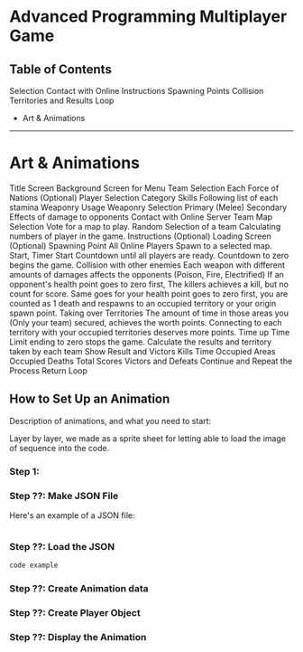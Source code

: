 # Advanced Programming Multiplayer Game

## Table of Contents

 Selection
 Contact with Online
 Instructions
 Spawning Points
 Collision
 Territories and Results
 Loop

* Art & Animations

---

# Art & Animations

Title Screen
Background Screen for Menu
Team Selection
Each Force of Nations (Optional)
Player Selection
Category
Skills
Following list of each stamina
Weaponry Usage
Weaponry Selection
Primary (Melee)
Secondary
Effects of damage to opponents
Contact with Online
Server Team
Map Selection
Vote for a map to play.
Random Selection of a team
Calculating numbers of player in the game.
Instructions (Optional)
Loading Screen (Optional)
Spawning Point
All Online Players Spawn to a selected map.
Start, Timer Start
Countdown until all players are ready.
Countdown to zero begins the game.
Collision with other enemies
Each weapon with different amounts of damages affects the opponents (Poison, Fire, Electrified)
If an opponent's health point goes to zero first, The killers achieves a kill, but no count for score.
Same goes for your health point goes to zero first, you are counted as 1 death and respawns to an occupied territory or your origin spawn point.
Taking over Territories
The amount of time in those areas you (Only your team) secured, achieves the worth points.
Connecting to each territory with your occupied territories deserves more points.
Time up
Time Limit ending to zero stops the game.
Calculate the results and territory taken by each team
Show Result and Victors
Kills
Time Occupied
Areas Occupied
Deaths
Total Scores
Victors and Defeats
Continue and Repeat the Process
Return
Loop

## How to Set Up an Animation

Description of animations, and what you need to start:

Layer by layer, we made as a sprite sheet for letting able to load the image of sequence into the code.

### Step 1:

### Step ??: Make JSON File

Here's an example of a JSON file:

```javascript

```

### Step ??: Load the JSON

```javascript
code example
```

### Step ??: Create Animation data

### Step ??: Create Player Object

### Step ??: Display the Animation
